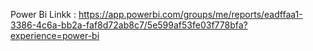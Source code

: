 Power Bi Linkk : https://app.powerbi.com/groups/me/reports/eadffaa1-3386-4c6a-bb2a-faf8d72ab8c7/5e599af53fe03f778bfa?experience=power-bi
